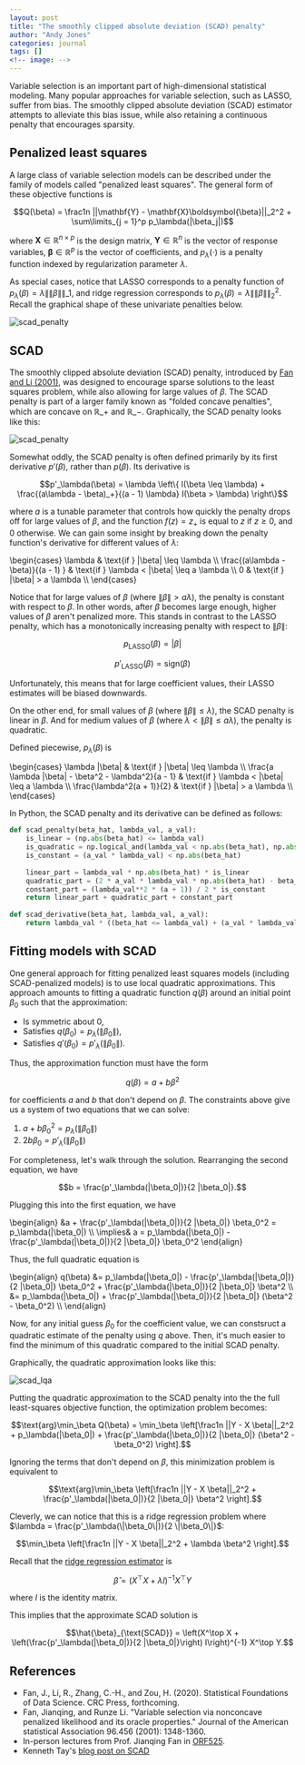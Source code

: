 ```yaml
---
layout: post
title: "The smoothly clipped absolute deviation (SCAD) penalty"
author: "Andy Jones"
categories: journal
tags: []
<!-- image: -->
---
```



Variable selection is an important part of high-dimensional statistical modeling. Many popular approaches for variable selection, such as LASSO, suffer from bias. The smoothly clipped absolute deviation (SCAD) estimator attempts to alleviate this bias issue, while also retaining a continuous penalty that encourages sparsity.


## Penalized least squares

A large class of variable selection models can be described under the family of models called "penalized least squares". The general form of these objective functions is

$$Q(\beta) = \frac1n ||\mathbf{Y} - \mathbf{X}\boldsymbol{\beta}||_2^2 + \sum\limits_{j = 1}^p p_\lambda(|\beta_j|)$$

where $\mathbf{X} \in \mathbb{R}^{n\times p}$ is the design matrix, $\mathbf{Y} \in \mathbb{R}^n$ is the vector of response variables, $\boldsymbol{\beta} \in \mathbb{R}^p$ is the vector of coefficients, and $p_\lambda(\cdot)$ is a penalty function indexed by regularization parameter $\lambda$.

As special cases, notice that LASSO corresponds to a penalty function of $p_\lambda(\beta) = \lambda \|\|\beta\|\|\_1$, and ridge regression corresponds to $p_\lambda(\beta) = \lambda \|\|\beta\|\|_2^2$. Recall the graphical shape of these univariate penalties below.

![scad_penalty](/assets/lasso_and_ridge.png)


## SCAD

The smoothly clipped absolute deviation (SCAD) penalty, introduced by [Fan and Li (2001)](https://orfe.princeton.edu/~jqfan/papers/01/penlike.pdf), was designed to encourage sparse solutions to the least squares problem, while also allowing for large values of $\beta$. The SCAD penalty is part of a larger family known as "folded concave penalties", which are concave on $\mathbb{R}\_+$ and $\mathbb{R}\_-$. Graphically, the SCAD penalty looks like this: 

![scad_penalty](/assets/scad_penalty.png)


Somewhat oddly, the SCAD penalty is often defined primarily by its first derivative $p'(\beta)$, rather than $p(\beta)$. Its derivative is

$$p'_\lambda(\beta) = \lambda \left\{ I(\beta \leq \lambda) + \frac{(a\lambda - \beta)_+}{(a - 1) \lambda} I(\beta > \lambda) \right\}$$

where $a$ is a tunable parameter that controls how quickly the penalty drops off for large values of $\beta$, and the function $f(z) = z_+$ is equal to $z$ if $z \geq 0$, and $0$ otherwise. We can gain some insight by breaking down the penalty function's derivative for different values of $\lambda$:

\begin{cases} \lambda & \text{if }  \|\beta\| \leq \lambda \\\ \frac{(a\lambda - \beta)}{(a - 1) } & \text{if } \lambda < \|\beta\| \leq a \lambda \\\ 0 & \text{if } \|\beta\| > a \lambda \\\ \end{cases}

Notice that for large values of $\beta$ (where $\|\beta\| > a \lambda$), the penalty is constant with respect to $\beta$. In other words, after $\beta$ becomes large enough, higher values of $\beta$ aren't penalized more. This stands in contrast to the LASSO penalty, which has a monotonically increasing penalty with respect to $\|\beta\|$:

$$p_\text{LASSO}(\beta) = |\beta|$$

$$p'_\text{LASSO}(\beta) = \text{sign}(\beta)$$

Unfortunately, this means that for large coefficient values, their LASSO estimates will be biased downwards.

On the other end, for small values of $\beta$ (where $\|\beta\| \leq \lambda$), the SCAD penalty is linear in $\beta$. And for medium values of $\beta$ (where $\lambda < \|\beta\| \leq a \lambda$), the penalty is quadratic.

Defined piecewise, $p_\lambda(\beta)$ is

\begin{cases} \lambda \|\beta\| & \text{if }  \|\beta\| \leq \lambda \\\ \frac{a \lambda \|\beta\| - \beta^2 - \lambda^2}{a - 1} & \text{if } \lambda < \|\beta\| \leq a \lambda \\\ \frac{\lambda^2(a + 1)}{2} & \text{if } \|\beta\| > a \lambda \\\ \end{cases}

In Python, the SCAD penalty and its derivative can be defined as follows:

```python
def scad_penalty(beta_hat, lambda_val, a_val):
    is_linear = (np.abs(beta_hat) <= lambda_val)
    is_quadratic = np.logical_and(lambda_val < np.abs(beta_hat), np.abs(beta_hat) <= a_val * lambda_val)
    is_constant = (a_val * lambda_val) < np.abs(beta_hat)
    
    linear_part = lambda_val * np.abs(beta_hat) * is_linear
    quadratic_part = (2 * a_val * lambda_val * np.abs(beta_hat) - beta_hat**2 - lambda_val**2) / (2 * (a_val - 1)) * is_quadratic
    constant_part = (lambda_val**2 * (a + 1)) / 2 * is_constant
    return linear_part + quadratic_part + constant_part
    
def scad_derivative(beta_hat, lambda_val, a_val):
    return lambda_val * ((beta_hat <= lambda_val) + (a_val * lambda_val - beta_hat)*((a_val * lambda_val - beta_hat) > 0) / ((a_val - 1) * lambda_val) * (beta_hat > lambda_val))
```


## Fitting models with SCAD

One general approach for fitting penalized least squares models (including SCAD-penalized models) is to use local quadratic approximations. This approach amounts to fitting a quadratic function $q(\beta)$ around an initial point $\beta_0$ such that the approximation:

- Is symmetric about 0,
- Satisfies $q(\beta_0) = p_\lambda(\|\beta_0\|)$,
- Satisfies $q'(\beta_0) = p'_\lambda(\|\beta_0\|)$.

Thus, the approximation function must have the form

$$q(\beta) = a + b \beta^2$$

for coefficients $a$ and $b$ that don't depend on $\beta$. The constraints above give us a system of two equations that we can solve:

1. $a + b \beta_0^2 = p_\lambda(\|\beta_0\|)$
2. $2b \beta_0 = p'_\lambda(\|\beta_0\|)$

For completeness, let's walk through the solution. Rearranging the second equation, we have

$$b = \frac{p'_\lambda(|\beta_0|)}{2 |\beta_0|}.$$

Plugging this into the first equation, we have

\begin{align} &a + \frac{p'\_\lambda(\|\beta_0\|)}{2 \|\beta_0\|} \beta_0^2 = p\_\lambda(\|\beta_0\|) \\\ \implies& a = p\_\lambda(\|\beta_0\|) - \frac{p'\_\lambda(\|\beta_0\|)}{2 \|\beta_0\|} \beta_0^2 \end{align}

Thus, the full quadratic equation is

\begin{align} q(\beta) &= p_\lambda(\|\beta_0\|) - \frac{p'\_\lambda(\|\beta_0\|)}{2 \|\beta_0\|} \beta_0^2 + \frac{p'\_\lambda(\|\beta_0\|)}{2 \|\beta_0\|} \beta^2 \\\ &= p_\lambda(\|\beta_0\|) + \frac{p'_\lambda(\|\beta_0\|)}{2 \|\beta_0\|} (\beta^2 - \beta_0^2) \\\ \end{align}


Now, for any initial guess $\beta_0$ for the coefficient value, we can constsruct a quadratic estimate of the penalty using $q$ above. Then, it's much easier to find the minimum of this quadratic compared to the initial SCAD penalty. 

Graphically, the quadratic approximation looks like this:

![scad_lqa](/assets/scad_lqa.png)


Putting the quadratic approximation to the SCAD penalty into the the full least-squares objective function, the optimization problem becomes:


$$\text{arg}\min_\beta Q(\beta) = \min_\beta \left[\frac1n ||Y - X \beta||_2^2 + p_\lambda(|\beta_0|) + \frac{p'_\lambda(|\beta_0|)}{2 |\beta_0|} (\beta^2 - \beta_0^2) \right].$$

Ignoring the terms that don't depend on $\beta$, this minimization problem is equivalent to

$$\text{arg}\min_\beta \left[\frac1n ||Y - X \beta||_2^2 + \frac{p'_\lambda(|\beta_0|)}{2 |\beta_0|} \beta^2 \right].$$

Cleverly, we can notice that this is a ridge regression problem where $\lambda = \frac{p'_\lambda(\|\beta_0\|)}{2 \|\beta_0\|}$:

$$\min_\beta \left[\frac1n ||Y - X \beta||_2^2 + \lambda \beta^2 \right].$$

Recall that the [ridge regression estimator](https://andrewcharlesjones.github.io/posts/2020/02/ridgeLA/) is 

$$\hat{\beta} = (X^\top X + \lambda I)^{-1} X^\top Y$$

where $I$ is the identity matrix.

This implies that the approximate SCAD solution is

$$\hat{\beta}_{\text{SCAD}} = \left(X^\top X + \left(\frac{p'_\lambda(|\beta_0|)}{2 |\beta_0|}\right) I\right)^{-1} X^\top Y.$$


## References

- Fan, J., Li, R., Zhang, C.-H., and Zou, H. (2020). Statistical Foundations of Data Science. CRC Press, forthcoming.
- Fan, Jianqing, and Runze Li. "Variable selection via nonconcave penalized likelihood and its oracle properties." Journal of the American statistical Association 96.456 (2001): 1348-1360.
- In-person lectures from Prof. Jianqing Fan in [ORF525](https://orfe.princeton.edu/~jqfan/fan/classes/525.html).
- Kenneth Tay's [blog post on SCAD](https://statisticaloddsandends.wordpress.com/2018/07/31/the-scad-penalty/)


